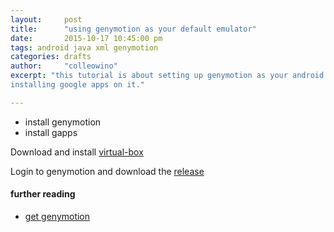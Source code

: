```yaml
---
layout:     post
title:      "using genymotion as your default emulator"
date:       2015-10-17 10:45:00 pm
tags: android java xml genymotion
categories: drafts
author:     "colleowino"
excerpt: "this tutorial is about setting up genymotion as your android emulator and
installing google apps on it."

---
```

- install genymotion
- install gapps

Download and install [virtual-box](https://www.virtualbox.org/wiki/Linux_Downloads)

Login to genymotion and download the [release](https://www.genymotion.com/#!/download)

#### further reading 
- [get genymotion](https://www.genymotion.com)
